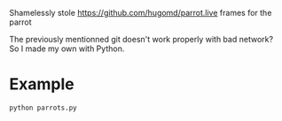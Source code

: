Shamelessly stole https://github.com/hugomd/parrot.live frames for the parrot

The previously mentionned git doesn't work properly with bad network?  
So I made my own with Python.

# Example
``` 
python parrots.py
```